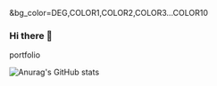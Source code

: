 &bg_color=DEG,COLOR1,COLOR2,COLOR3...COLOR10


### Hi there 👋
portfolio
























![Anurag's GitHub stats](https://github-readme-stats.vercel.app/api?username=sahashemip&show_icons=true&theme=tokyonight)
